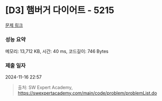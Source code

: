 # [D3] 햄버거 다이어트 - 5215 

[문제 링크](https://swexpertacademy.com/main/code/problem/problemDetail.do?contestProbId=AWT-lPB6dHUDFAVT) 

### 성능 요약

메모리: 13,712 KB, 시간: 40 ms, 코드길이: 746 Bytes

### 제출 일자

2024-11-16 22:57



> 출처: SW Expert Academy, https://swexpertacademy.com/main/code/problem/problemList.do